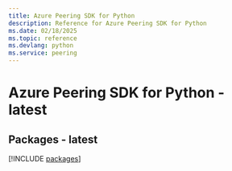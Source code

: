 ```yaml
---
title: Azure Peering SDK for Python
description: Reference for Azure Peering SDK for Python
ms.date: 02/18/2025
ms.topic: reference
ms.devlang: python
ms.service: peering
---
```

# Azure Peering SDK for Python - latest
## Packages - latest
[!INCLUDE [packages](peering-index.md)]